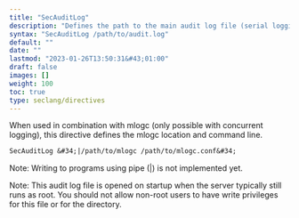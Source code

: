 ```yaml
---
title: "SecAuditLog"
description: "Defines the path to the main audit log file (serial logging format) or the concurrent logging index file (concurrent logging format)."
syntax: "SecAuditLog /path/to/audit.log"
default: ""
date: ""
lastmod: "2023-01-26T13:50:31&#43;01:00"
draft: false
images: []
weight: 100
toc: true
type: seclang/directives
---
```


When used in combination with mlogc (only possible with concurrent logging), this
directive defines the mlogc location and command line.

```apache
SecAuditLog &#34;|/path/to/mlogc /path/to/mlogc.conf&#34;
```
Note: Writing to programs using pipe (|) is not implemented yet.

Note: This audit log file is opened on startup when the server typically still runs
as root. You should not allow non-root users to have write privileges for this file
or for the directory.

